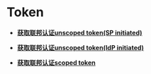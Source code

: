 # Token<a name="iam_13_0601"></a>

-   **[获取联邦认证unscoped token\(SP initiated\)](获取联邦认证unscoped-token(SP-initiated).md)**  

-   **[获取联邦认证unscoped token\(IdP initiated\)](获取联邦认证unscoped-token(IdP-initiated).md)**  

-   **[获取联邦认证scoped token](获取联邦认证scoped-token.md)**  


